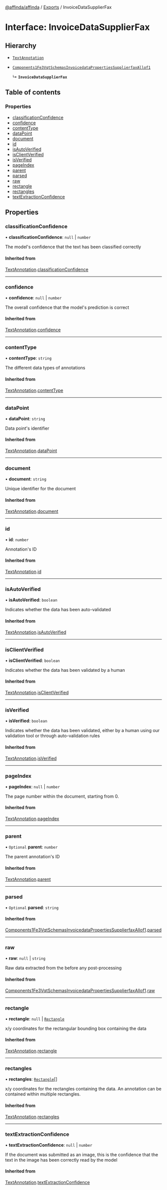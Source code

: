 [@affinda/affinda](../README.md) / [Exports](../modules.md) / InvoiceDataSupplierFax

# Interface: InvoiceDataSupplierFax

## Hierarchy

- [`TextAnnotation`](TextAnnotation.md)

- [`Components1Fe3VqtSchemasInvoicedataPropertiesSupplierfaxAllof1`](Components1Fe3VqtSchemasInvoicedataPropertiesSupplierfaxAllof1.md)

  ↳ **`InvoiceDataSupplierFax`**

## Table of contents

### Properties

- [classificationConfidence](InvoiceDataSupplierFax.md#classificationconfidence)
- [confidence](InvoiceDataSupplierFax.md#confidence)
- [contentType](InvoiceDataSupplierFax.md#contenttype)
- [dataPoint](InvoiceDataSupplierFax.md#datapoint)
- [document](InvoiceDataSupplierFax.md#document)
- [id](InvoiceDataSupplierFax.md#id)
- [isAutoVerified](InvoiceDataSupplierFax.md#isautoverified)
- [isClientVerified](InvoiceDataSupplierFax.md#isclientverified)
- [isVerified](InvoiceDataSupplierFax.md#isverified)
- [pageIndex](InvoiceDataSupplierFax.md#pageindex)
- [parent](InvoiceDataSupplierFax.md#parent)
- [parsed](InvoiceDataSupplierFax.md#parsed)
- [raw](InvoiceDataSupplierFax.md#raw)
- [rectangle](InvoiceDataSupplierFax.md#rectangle)
- [rectangles](InvoiceDataSupplierFax.md#rectangles)
- [textExtractionConfidence](InvoiceDataSupplierFax.md#textextractionconfidence)

## Properties

### classificationConfidence

• **classificationConfidence**: ``null`` \| `number`

The model's confidence that the text has been classified correctly

#### Inherited from

[TextAnnotation](TextAnnotation.md).[classificationConfidence](TextAnnotation.md#classificationconfidence)

___

### confidence

• **confidence**: ``null`` \| `number`

The overall confidence that the model's prediction is correct

#### Inherited from

[TextAnnotation](TextAnnotation.md).[confidence](TextAnnotation.md#confidence)

___

### contentType

• **contentType**: `string`

The different data types of annotations

#### Inherited from

[TextAnnotation](TextAnnotation.md).[contentType](TextAnnotation.md#contenttype)

___

### dataPoint

• **dataPoint**: `string`

Data point's identifier

#### Inherited from

[TextAnnotation](TextAnnotation.md).[dataPoint](TextAnnotation.md#datapoint)

___

### document

• **document**: `string`

Unique identifier for the document

#### Inherited from

[TextAnnotation](TextAnnotation.md).[document](TextAnnotation.md#document)

___

### id

• **id**: `number`

Annotation's ID

#### Inherited from

[TextAnnotation](TextAnnotation.md).[id](TextAnnotation.md#id)

___

### isAutoVerified

• **isAutoVerified**: `boolean`

Indicates whether the data has been auto-validated

#### Inherited from

[TextAnnotation](TextAnnotation.md).[isAutoVerified](TextAnnotation.md#isautoverified)

___

### isClientVerified

• **isClientVerified**: `boolean`

Indicates whether the data has been validated by a human

#### Inherited from

[TextAnnotation](TextAnnotation.md).[isClientVerified](TextAnnotation.md#isclientverified)

___

### isVerified

• **isVerified**: `boolean`

Indicates whether the data has been validated, either by a human using our validation tool or through auto-validation rules

#### Inherited from

[TextAnnotation](TextAnnotation.md).[isVerified](TextAnnotation.md#isverified)

___

### pageIndex

• **pageIndex**: ``null`` \| `number`

The page number within the document, starting from 0.

#### Inherited from

[TextAnnotation](TextAnnotation.md).[pageIndex](TextAnnotation.md#pageindex)

___

### parent

• `Optional` **parent**: `number`

The parent annotation's ID

#### Inherited from

[TextAnnotation](TextAnnotation.md).[parent](TextAnnotation.md#parent)

___

### parsed

• `Optional` **parsed**: `string`

#### Inherited from

[Components1Fe3VqtSchemasInvoicedataPropertiesSupplierfaxAllof1](Components1Fe3VqtSchemasInvoicedataPropertiesSupplierfaxAllof1.md).[parsed](Components1Fe3VqtSchemasInvoicedataPropertiesSupplierfaxAllof1.md#parsed)

___

### raw

• **raw**: ``null`` \| `string`

Raw data extracted from the before any post-processing

#### Inherited from

[Components1Fe3VqtSchemasInvoicedataPropertiesSupplierfaxAllof1](Components1Fe3VqtSchemasInvoicedataPropertiesSupplierfaxAllof1.md).[raw](Components1Fe3VqtSchemasInvoicedataPropertiesSupplierfaxAllof1.md#raw)

___

### rectangle

• **rectangle**: ``null`` \| [`Rectangle`](Rectangle.md)

x/y coordinates for the rectangular bounding box containing the data

#### Inherited from

[TextAnnotation](TextAnnotation.md).[rectangle](TextAnnotation.md#rectangle)

___

### rectangles

• **rectangles**: [`Rectangle`](Rectangle.md)[]

x/y coordinates for the rectangles containing the data. An annotation can be contained within multiple rectangles.

#### Inherited from

[TextAnnotation](TextAnnotation.md).[rectangles](TextAnnotation.md#rectangles)

___

### textExtractionConfidence

• **textExtractionConfidence**: ``null`` \| `number`

If the document was submitted as an image, this is the confidence that the text in the image has been correctly read by the model

#### Inherited from

[TextAnnotation](TextAnnotation.md).[textExtractionConfidence](TextAnnotation.md#textextractionconfidence)
